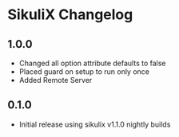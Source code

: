 # SikuliX Changelog

## 1.0.0
  
- Changed all option attribute defaults to false
- Placed guard on setup to run only once
- Added Remote Server

## 0.1.0

- Initial release using sikulix v1.1.0 nightly builds
